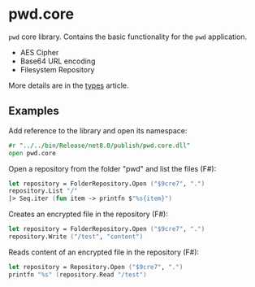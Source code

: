 ﻿# pwd.core

`pwd` core library. Contains the basic functionality for the `pwd` application. 

- AES Cipher
- Base64 URL encoding
- Filesystem Repository

More details are in the [types](<types.md>) article.

## Examples

Add reference to the library and open its namespace:

```fsharp
#r "../../bin/Release/net8.0/publish/pwd.core.dll"
open pwd.core
```

Open a repository from the folder "pwd" and list the files (F#):

```fsharp
let repository = FolderRepository.Open ("$9cre7", ".")
repository.List "/" 
|> Seq.iter (fun item -> printfn $"%s{item}")
```

Creates an encrypted file in the repository (F#):

```fsharp
let repository = FolderRepository.Open ("$9cre7", ".")
repository.Write ("/test", "content") 
```

Reads content of an encrypted file in the repository (F#):

```fsharp
let repository = Repository.Open ("$9cre7", ".")
printfn "%s" (repository.Read "/test")
```
